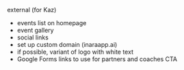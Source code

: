 external (for Kaz)

- events list on homepage
- event gallery
- social links
- set up custom domain (inaraapp.ai)
- if possible, variant of logo with white text
- Google Forms links to use for partners and coaches CTA
